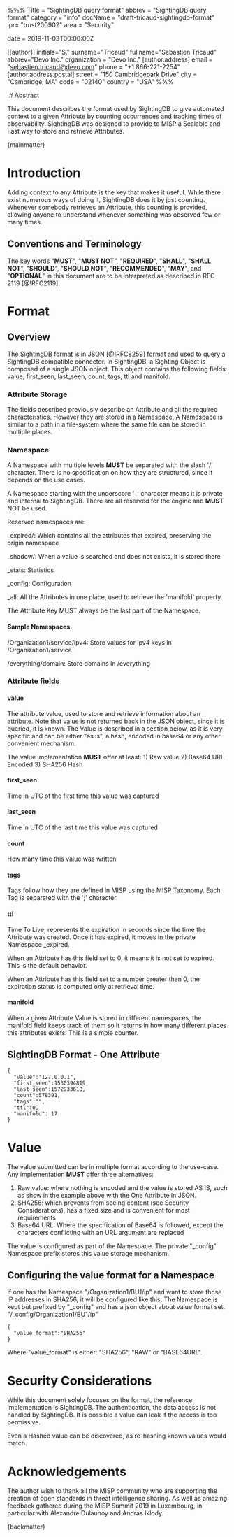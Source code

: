 %%%
Title = "SightingDB query format"
abbrev = "SightingDB query format"
category = "info"
docName = "draft-tricaud-sightingdb-format"
ipr= "trust200902"
area = "Security"

date = 2019-11-03T00:00:00Z

[[author]]
initials="S."
surname="Tricaud"
fullname="Sebastien Tricaud"
abbrev="Devo Inc."
organization = "Devo Inc."
 [author.address]
 email = "sebastien.tricaud@devo.com"
 phone = "+1 866-221-2254"
 [author.address.postal]
 street = "150 Cambridgepark Drive"
 city = "Cambridge, MA"
 code = "02140"
 country = "USA"
%%%

.# Abstract

This document describes the format used by SightingDB to give automated context to a given Attribute
by counting occurrences and tracking times of observability.
SightingDB was designed to provide to MISP a Scalable and Fast way to store and retrieve Attributes.

{mainmatter}

# Introduction

Adding context to any Attribute is the key that makes it useful. While there exist numerous ways of doing it,
SightingDB does it by just counting.
Whenever somebody retrieves an Attribute, this counting is provided, allowing anyone to understand whenever something
was observed few or many times.

##  Conventions and Terminology

The key words "**MUST**", "**MUST NOT**", "**REQUIRED**", "**SHALL**", "**SHALL NOT**",
"**SHOULD**", "**SHOULD NOT**", "**RECOMMENDED**", "**MAY**", and "**OPTIONAL**" in this
document are to be interpreted as described in RFC 2119 [@!RFC2119].

# Format

## Overview

The SightingDB format is in JSON [@!RFC8259] format and used to query a SightingDB compatible connector. In SightingDB, a Sighting Object is composed of a single JSON object. This object contains the following fields: value, first_seen, last_seen, count, tags, ttl and manifold.

### Attribute Storage

The fields described previously describe an Attribute and all the required characteristics. However they are stored in a Namespace. A Namespace is similar to a path in a file-system where the same file can be stored in multiple places.

### Namespace

A Namespace with multiple levels **MUST** be separated with the slash '/' character. There is no specification on how they are structured, since it depends on the use cases.

A Namespace starting with the underscore '_' character means it is private and internal to SightingDB. There are all reserved for the engine and **MUST** NOT be used.

Reserved namespaces are:

_expired/<namespace>: Which contains all the attributes that expired, preserving the origin namespace

_shadow/<namespace>: When a value is searched and does not exists, it is stored there

_stats: Statistics

_config: Configuration

_all: All the Attributes in one place, used to retrieve the 'manifold' property.

The Attribute Key MUST always be the last part of the Namespace.

#### Sample Namespaces

/Organization1/service/ipv4: Store values for ipv4 keys in /Organization1/service

/everything/domain: Store domains in /everything

### Attribute fields

#### value

The attribute value, used to store and retrieve information about an attribute. Note that value is not returned back in the JSON object, since it is queried, it is known. The Value is described in a section below, as it is very specific and can be either "as is", a hash, encoded in base64 or any other convenient mechanism.

The value implementation **MUST** offer at least: 1) Raw value 2) Base64 URL Encoded 3) SHA256 Hash

#### first_seen

Time in UTC of the first time this value was captured

#### last_seen

Time in UTC of the last time this value was captured

#### count

How many time this value was written

#### tags

Tags follow how they are defined in MISP using the MISP Taxonomy. Each Tag is separated with the ';' character.

#### ttl

Time To Live, represents the expiration in seconds since the time the Attribute was created. Once it has expired, it moves in the private Namespace _expired.

When an Attribute has this field set to 0, it means it is not set to expired. This is the default behavior.

When an Attribute has this field set to a number greater than 0, the expiration status is computed only at retrieval time.

#### manifold

When a given Attribute Value is stored in different namespaces, the manifold field keeps track of them so it returns in how many different places this attributes exists. This is a simple counter.

## SightingDB Format - One Attribute

~~~~
{
  "value":"127.0.0.1",
  "first_seen":1530394819,
  "last_seen":1572933618,
  "count":578391,
  "tags":"",
  "ttl":0,
  "manifold": 17
}
~~~~

# Value

The value submitted can be in multiple format according to the use-case. Any implementation **MUST** offer three alternatives:

1) Raw value: where nothing is encoded and the value is stored AS IS, such as show in the example above with the One Attribute in JSON.
2) SHA256: which prevents from seeing content (see Security Considerations), has a fixed size and is convenient for most requirements
3) Base64 URL: Where the specification of Base64 is followed, except the characters conflicting with an URL argument are replaced

The value is configured as part of the Namespace. The private "_config" Namespace prefix stores this value storage mechanism.

## Configuring the value format for a Namespace

If one has the Namespace "/Organization1/BU1/ip" and want to store those IP addresses in SHA256, it will be configured like this:
The Namespace is kept but prefixed by "_config" and has a json object about value format set.
"/_config/Organization1/BU1/ip"

~~~~
{
  "value_format":"SHA256"
}
~~~~

Where "value_format" is either: "SHA256", "RAW" or "BASE64URL".

# Security Considerations

While this document solely focuses on the format, the reference implementation is SightingDB. The authentication, the data access is not handled by SightingDB.
It is possible a value can leak if the access is too permissive.

Even a Hashed value can be discovered, as re-hashing known values would match.

# Acknowledgements

The author wish to thank all the MISP community who are supporting the creation
of open standards in threat intelligence sharing. As well as amazing feedback gathered
during the MISP Summit 2019 in Luxembourg, in particular with Alexandre Dulaunoy and
Andras Iklody.

{backmatter}
